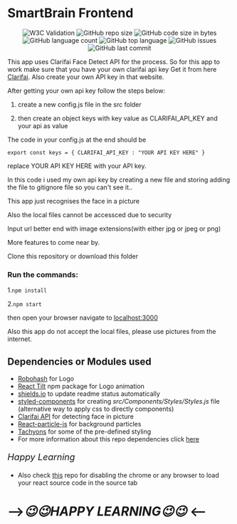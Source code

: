 # SmartBrain Frontend
<p align='center'>
    <img alt="W3C Validation" src="https://img.shields.io/w3c-validation/html?targetUrl=https%3A%2F%2Fvijay2249.github.io%2FSmartBrainFrontend%2F">
    <img alt="GitHub repo size" src="https://img.shields.io/github/repo-size/vijay2249/SmartBrainFrontend?style=flat-square">
    <img alt="GitHub code size in bytes" src="https://img.shields.io/github/languages/code-size/vijay2249/SmartBrainFrontend">
    <img alt="GitHub language count" src="https://img.shields.io/github/languages/count/vijay2249/SmartBrainFrontend">
    <img alt="GitHub top language" src="https://img.shields.io/github/languages/top/vijay2249/SmartBrainFrontend">
    <img alt="GitHub issues" src="https://img.shields.io/github/issues/vijay2249/SmartBrainFrontend?style=flat-square">
    <img alt="GitHub last commit" src="https://img.shields.io/github/last-commit/vijay2249/SmartBrainFrontend">
</p>


This app uses Clarifai Face Detect API for the process.
So for this app to work make sure that you have your own clarifai api key 
Get it from here [Clarifai](https://www.clarifai.com/).
Also create your own API key in that website.

After getting your own api key follow the steps below:

1. create a new config.js file in the src folder

2. then create an object keys with key value as CLARIFAI_API_KEY and your api as value

The code in your config.js at the end should be

    export const keys = { CLARIFAI_API_KEY : "YOUR API KEY HERE" }

replace YOUR API KEY HERE with your API key.

In this code i used my own api key by creating a new file and storing adding the file to gitignore file so you can't see it..


This app just recognises the face in a picture

Also the local files cannot be accessced due to security

Input url better end with image extensions(with either jpg or jpeg or png)

More features to come near by.


Clone this repository or download this folder

### Run the commands:

1.`npm install`

2.`npm start`

then open your browser navigate to [localhost:3000](localhost:3000)

Also this app do not accept the local files, please use pictures from the internet.

## Dependencies or Modules used

- [Robohash](https://robohash.org/) for Logo
- [React Tilt](https://www.npmjs.com/package/react-tilt) npm package for Logo animation
- [shields.io](https://shields.io/) to update readme status automatically
- [styled-components](https://styled-components.com/) for creating _src/Components/Styles/Styles.js_ file (alternative way to apply css to directly components)
- [Clarifai API](https://www.clarifai.com/developers/pre-trained-models) for detecting face in picture
- [React-particle-js](https://www.npmjs.com/package/react-particles-js) for background particles
- [Tachyons](https://tachyons.io/) for some of the pre-defined styling 
- For more information about this repo dependencies click [here](https://github.com/vijay2249/SmartBrainFrontend/network/dependencies)

<p align:'center' style="font-size:20px;"><i>Happy Learning</i></p>

- Also check [this](https://github.com/DUMMY-the-BOT//HideSensitiveInformation) repo for disabling the chrome or any browser to load your react source code in the source tab

# -->_😉😉HAPPY LEARNING😉😉_ <--
